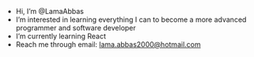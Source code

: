 - Hi, I’m @LamaAbbas
- I’m interested in learning everything I can to become a more advanced programmer and software developer
- I’m currently learning React
- Reach me through email: lama.abbas2000@hotmail.com
